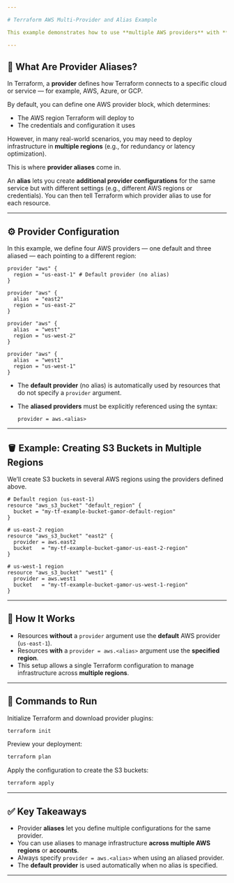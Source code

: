 ```yaml
---

# Terraform AWS Multi-Provider and Alias Example

This example demonstrates how to use **multiple AWS providers** with **aliases** in Terraform to deploy resources across different AWS regions within a single configuration.

---
```


## 🧩 What Are Provider Aliases?

In Terraform, a **provider** defines how Terraform connects to a specific cloud or service — for example, AWS, Azure, or GCP.

By default, you can define one AWS provider block, which determines:

* The AWS region Terraform will deploy to
* The credentials and configuration it uses

However, in many real-world scenarios, you may need to deploy infrastructure in **multiple regions** (e.g., for redundancy or latency optimization).

This is where **provider aliases** come in.

An **alias** lets you create **additional provider configurations** for the same service but with different settings (e.g., different AWS regions or credentials). You can then tell Terraform which provider alias to use for each resource.

---

## ⚙️ Provider Configuration

In this example, we define four AWS providers — one default and three aliased — each pointing to a different region:

```hcl
provider "aws" {
  region = "us-east-1" # Default provider (no alias)
}

provider "aws" {
  alias  = "east2"
  region = "us-east-2"
}

provider "aws" {
  alias  = "west"
  region = "us-west-2"
}

provider "aws" {
  alias  = "west1"
  region = "us-west-1"
}
```

* The **default provider** (no alias) is automatically used by resources that do not specify a `provider` argument.
* The **aliased providers** must be explicitly referenced using the syntax:

  ```hcl
  provider = aws.<alias>
  ```

---

## 🪣 Example: Creating S3 Buckets in Multiple Regions

We’ll create S3 buckets in several AWS regions using the providers defined above.

```hcl
# Default region (us-east-1)
resource "aws_s3_bucket" "default_region" {
  bucket = "my-tf-example-bucket-gamor-default-region"
}

# us-east-2 region
resource "aws_s3_bucket" "east2" {
  provider = aws.east2
  bucket   = "my-tf-example-bucket-gamor-us-east-2-region"
}

# us-west-1 region
resource "aws_s3_bucket" "west1" {
  provider = aws.west1
  bucket   = "my-tf-example-bucket-gamor-us-west-1-region"
}
```

---

## 🧠 How It Works

* Resources **without** a `provider` argument use the **default** AWS provider (`us-east-1`).
* Resources **with** a `provider = aws.<alias>` argument use the **specified region**.
* This setup allows a single Terraform configuration to manage infrastructure across **multiple regions**.

---

## 🧰 Commands to Run

Initialize Terraform and download provider plugins:

```bash
terraform init
```

Preview your deployment:

```bash
terraform plan
```

Apply the configuration to create the S3 buckets:

```bash
terraform apply
```

---

## ✅ Key Takeaways

* Provider **aliases** let you define multiple configurations for the same provider.
* You can use aliases to manage infrastructure **across multiple AWS regions** or **accounts**.
* Always specify `provider = aws.<alias>` when using an aliased provider.
* The **default provider** is used automatically when no alias is specified.

---
